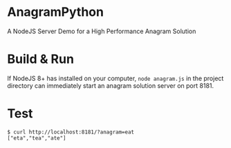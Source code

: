# AnagramPython

A NodeJS Server Demo for a High Performance Anagram Solution

# Build & Run

If NodeJS 8+ has installed on your computer, `node anagram.js` in the project directory can immediately start an anagram solution server on port 8181.

# Test


```
$ curl http://localhost:8181/?anagram=eat
["eta","tea","ate"]
```
